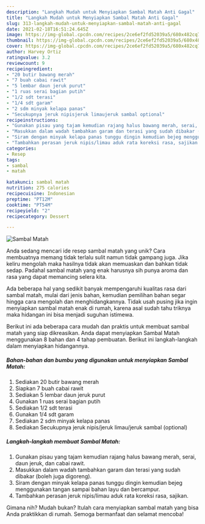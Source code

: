 ```yaml
---
description: "Langkah Mudah untuk Menyiapkan Sambal Matah Anti Gagal"
title: "Langkah Mudah untuk Menyiapkan Sambal Matah Anti Gagal"
slug: 313-langkah-mudah-untuk-menyiapkan-sambal-matah-anti-gagal
date: 2021-02-18T16:51:24.645Z
image: https://img-global.cpcdn.com/recipes/2ce6ef2fd52039a5/680x482cq70/sambal-matah-foto-resep-utama.jpg
thumbnail: https://img-global.cpcdn.com/recipes/2ce6ef2fd52039a5/680x482cq70/sambal-matah-foto-resep-utama.jpg
cover: https://img-global.cpcdn.com/recipes/2ce6ef2fd52039a5/680x482cq70/sambal-matah-foto-resep-utama.jpg
author: Harvey Ortiz
ratingvalue: 3.2
reviewcount: 9
recipeingredient:
- "20 butir bawang merah"
- "7 buah cabai rawit"
- "5 lembar daun jeruk purut"
- "1 ruas serai bagian putih"
- "1/2 sdt terasi"
- "1/4 sdt garam"
- "2 sdm minyak kelapa panas"
- "Secukupnya jeruk nipisjeruk limaujeruk sambal optional"
recipeinstructions:
- "Gunakan pisau yang tajam kemudian rajang halus bawang merah, serai, daun jeruk, dan cabai rawit."
- "Masukkan dalam wadah tambahkan garam dan terasi yang sudah dibakar (boleh juga digoreng)."
- "Siram dengan minyak kelapa panas tunggu dingin kemudian bejeg menggunakan tangan sampai bahan layu dan bercampur."
- "Tambahkan perasan jeruk nipis/limau aduk rata koreksi rasa, sajikan."
categories:
- Resep
tags:
- sambal
- matah

katakunci: sambal matah 
nutrition: 275 calories
recipecuisine: Indonesian
preptime: "PT12M"
cooktime: "PT54M"
recipeyield: "2"
recipecategory: Dessert

---
```



![Sambal Matah](https://img-global.cpcdn.com/recipes/2ce6ef2fd52039a5/680x482cq70/sambal-matah-foto-resep-utama.jpg)

Anda sedang mencari ide resep sambal matah yang unik? Cara membuatnya memang tidak terlalu sulit namun tidak gampang juga. Jika keliru mengolah maka hasilnya tidak akan memuaskan dan bahkan tidak sedap. Padahal sambal matah yang enak harusnya sih punya aroma dan rasa yang dapat memancing selera kita.



Ada beberapa hal yang sedikit banyak mempengaruhi kualitas rasa dari sambal matah, mulai dari jenis bahan, kemudian pemilihan bahan segar hingga cara mengolah dan menghidangkannya. Tidak usah pusing jika ingin menyiapkan sambal matah enak di rumah, karena asal sudah tahu triknya maka hidangan ini bisa menjadi suguhan istimewa.


Berikut ini ada beberapa cara mudah dan praktis untuk membuat sambal matah yang siap dikreasikan. Anda dapat menyiapkan Sambal Matah menggunakan 8 bahan dan 4 tahap pembuatan. Berikut ini langkah-langkah dalam menyiapkan hidangannya.

<!--inarticleads1-->

##### Bahan-bahan dan bumbu yang digunakan untuk menyiapkan Sambal Matah:

1. Sediakan 20 butir bawang merah
1. Siapkan 7 buah cabai rawit
1. Sediakan 5 lembar daun jeruk purut
1. Gunakan 1 ruas serai bagian putih
1. Sediakan 1/2 sdt terasi
1. Gunakan 1/4 sdt garam
1. Sediakan 2 sdm minyak kelapa panas
1. Sediakan Secukupnya jeruk nipis/jeruk limau/jeruk sambal (optional)




<!--inarticleads2-->

##### Langkah-langkah membuat Sambal Matah:

1. Gunakan pisau yang tajam kemudian rajang halus bawang merah, serai, daun jeruk, dan cabai rawit.
1. Masukkan dalam wadah tambahkan garam dan terasi yang sudah dibakar (boleh juga digoreng).
1. Siram dengan minyak kelapa panas tunggu dingin kemudian bejeg menggunakan tangan sampai bahan layu dan bercampur.
1. Tambahkan perasan jeruk nipis/limau aduk rata koreksi rasa, sajikan.




Gimana nih? Mudah bukan? Itulah cara menyiapkan sambal matah yang bisa Anda praktikkan di rumah. Semoga bermanfaat dan selamat mencoba!
